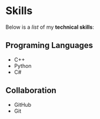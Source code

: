 # Skills

Below is a _list_ of my **technical skills**:

## Programing Languages
- C++
- Python
- C#

## Collaboration
- GitHub
- Git
